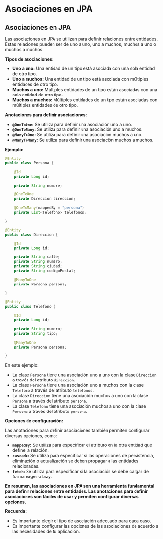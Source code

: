# Asociaciones en JPA

## Asociaciones en JPA

Las asociaciones en JPA se utilizan para definir relaciones entre entidades. Estas relaciones pueden ser de uno a uno, uno a muchos, muchos a uno o muchos a muchos.

**Tipos de asociaciones:**

* **Uno a uno:** Una entidad de un tipo está asociada con una sola entidad de otro tipo.
* **Uno a muchos:** Una entidad de un tipo está asociada con múltiples entidades de otro tipo.
* **Muchos a uno:** Múltiples entidades de un tipo están asociadas con una sola entidad de otro tipo.
* **Muchos a muchos:** Múltiples entidades de un tipo están asociadas con múltiples entidades de otro tipo.

**Anotaciones para definir asociaciones:**

* **`@OneToOne`:** Se utiliza para definir una asociación uno a uno.
* **`@OneToMany`:** Se utiliza para definir una asociación uno a muchos.
* **`@ManyToOne`:** Se utiliza para definir una asociación muchos a uno.
* **`@ManyToMany`:** Se utiliza para definir una asociación muchos a muchos.

**Ejemplo:**

```java
@Entity
public class Persona {

    @Id
    private Long id;

    private String nombre;

    @OneToOne
    private Direccion direccion;

    @OneToMany(mappedBy = "persona")
    private List<Telefono> telefonos;

}

@Entity
public class Direccion {

    @Id
    private Long id;

    private String calle;
    private String numero;
    private String ciudad;
    private String codigoPostal;

    @ManyToOne
    private Persona persona;

}

@Entity
public class Telefono {

    @Id
    private Long id;

    private String numero;
    private String tipo;

    @ManyToOne
    private Persona persona;

}
```

En este ejemplo:

* La clase `Persona` tiene una asociación uno a uno con la clase `Direccion` a través del atributo `direccion`.
* La clase `Persona` tiene una asociación uno a muchos con la clase `Telefono` a través del atributo `telefonos`.
* La clase `Direccion` tiene una asociación muchos a uno con la clase `Persona` a través del atributo `persona`.
* La clase `Telefono` tiene una asociación muchos a uno con la clase `Persona` a través del atributo `persona`.

**Opciones de configuración:**

Las anotaciones para definir asociaciones también permiten configurar diversas opciones, como:

* **`mappedBy`:** Se utiliza para especificar el atributo en la otra entidad que define la relación.
* **`cascade`:** Se utiliza para especificar si las operaciones de persistencia, eliminación o actualización se deben propagar a las entidades relacionadas.
* **`fetch`:** Se utiliza para especificar si la asociación se debe cargar de forma eager o lazy.

**En resumen, las asociaciones en JPA son una herramienta fundamental para definir relaciones entre entidades. Las anotaciones para definir asociaciones son fáciles de usar y permiten configurar diversas opciones.**

**Recuerda:**

* Es importante elegir el tipo de asociación adecuado para cada caso.
* Es importante configurar las opciones de las asociaciones de acuerdo a las necesidades de tu aplicación.
